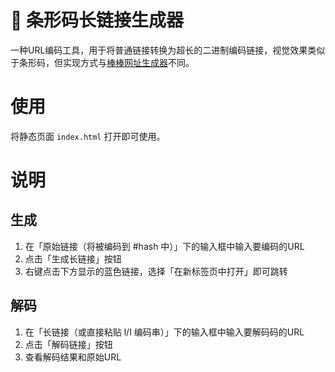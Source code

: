# 🔗 条形码长链接生成器

一种URL编码工具，用于将普通链接转换为超长的二进制编码链接，视觉效果类似于条形码，但实现方式与[棒棒网址生成器](https://github.com/chenxuuu/shit-url/tree/llIlI.lI)不同。

# 使用
将静态页面 `index.html` 打开即可使用。

# 说明

## 生成
1. 在「原始链接（将被编码到 #hash 中）」下的输入框中输入要编码的URL
2. 点击「生成长链接」按钮
3. 右键点击下方显示的蓝色链接，选择「在新标签页中打开」即可跳转

## 解码
1. 在「长链接（或直接粘贴 l/I 编码串）」下的输入框中输入要解码码的URL
2. 点击「解码链接」按钮
3. 查看解码结果和原始URL